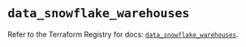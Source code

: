# `data_snowflake_warehouses`

Refer to the Terraform Registry for docs: [`data_snowflake_warehouses`](https://registry.terraform.io/providers/snowflakedb/snowflake/2.7.0/docs/data-sources/warehouses).
